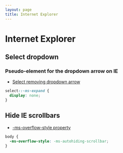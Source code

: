 ```yaml
---
layout: page
title: Internet Explorer
---
```


# Internet Explorer

## Select dropdown

### Pseudo-element for the dropdown arrow on IE

- [Select removing dropdown arrow](http://stackoverflow.com/questions/16603979/select-removing-dropdown-arrow)

```css
select::-ms-expand {
  display: none;
}
```

## Hide IE scrollbars

- [-ms-overflow-style property](<https://msdn.microsoft.com/en-us/library/hh771902(v=vs.85).aspx>)

```css
body {
  -ms-overflow-style: -ms-autohiding-scrollbar;
}
```
